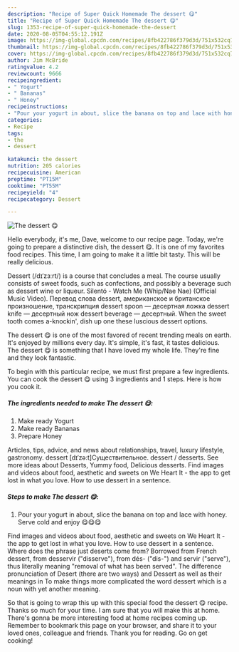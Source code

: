 ```yaml
---
description: "Recipe of Super Quick Homemade The dessert 😋"
title: "Recipe of Super Quick Homemade The dessert 😋"
slug: 1353-recipe-of-super-quick-homemade-the-dessert
date: 2020-08-05T04:55:12.191Z
image: https://img-global.cpcdn.com/recipes/8fb422786f379d3d/751x532cq70/the-dessert-😋-recipe-main-photo.jpg
thumbnail: https://img-global.cpcdn.com/recipes/8fb422786f379d3d/751x532cq70/the-dessert-😋-recipe-main-photo.jpg
cover: https://img-global.cpcdn.com/recipes/8fb422786f379d3d/751x532cq70/the-dessert-😋-recipe-main-photo.jpg
author: Jim McBride
ratingvalue: 4.2
reviewcount: 9666
recipeingredient:
- " Yogurt"
- " Bananas"
- " Honey"
recipeinstructions:
- "Pour your yogurt in about, slice the banana on top and lace with honey. Serve cold and enjoy 😋😋😋"
categories:
- Recipe
tags:
- the
- dessert

katakunci: the dessert 
nutrition: 205 calories
recipecuisine: American
preptime: "PT15M"
cooktime: "PT55M"
recipeyield: "4"
recipecategory: Dessert

---
```



![The dessert 😋](https://img-global.cpcdn.com/recipes/8fb422786f379d3d/751x532cq70/the-dessert-😋-recipe-main-photo.jpg)

Hello everybody, it's me, Dave, welcome to our recipe page. Today, we're going to prepare a distinctive dish, the dessert 😋. It is one of my favorites food recipes. This time, I am going to make it a little bit tasty. This will be really delicious.

Dessert (/dɪˈzɜːrt/) is a course that concludes a meal. The course usually consists of sweet foods, such as confections, and possibly a beverage such as dessert wine or liqueur. Silentó - Watch Me (Whip/Nae Nae) (Official Music Video). Перевод слова dessert, американское и британское произношение, транскрипция dessert spoon — десертная ложка dessert knife — десертный нож dessert beverage — десертный. When the sweet tooth comes a-knockin&#39;, dish up one these luscious dessert options.

The dessert 😋 is one of the most favored of recent trending meals on earth. It's enjoyed by millions every day. It's simple, it's fast, it tastes delicious. The dessert 😋 is something that I have loved my whole life. They're fine and they look fantastic.


To begin with this particular recipe, we must first prepare a few ingredients. You can cook the dessert 😋 using 3 ingredients and 1 steps. Here is how you cook it.

<!--inarticleads1-->

##### The ingredients needed to make The dessert 😋:

1. Make ready  Yogurt
1. Make ready  Bananas
1. Prepare  Honey


Articles, tips, advice, and news about relationships, travel, luxury lifestyle, gastronomy. dessert [dɪˈzə:t]Существительное. dessert / desserts. See more ideas about Desserts, Yummy food, Delicious desserts. Find images and videos about food, aesthetic and sweets on We Heart It - the app to get lost in what you love. How to use dessert in a sentence. 

<!--inarticleads2-->

##### Steps to make The dessert 😋:

1. Pour your yogurt in about, slice the banana on top and lace with honey. Serve cold and enjoy 😋😋😋


Find images and videos about food, aesthetic and sweets on We Heart It - the app to get lost in what you love. How to use dessert in a sentence. Where does the phrase just deserts come from? Borrowed from French dessert, from desservir (&#34;disserve&#34;), from dés- (&#34;dis-&#34;) and servir (&#34;serve&#34;), thus literally meaning &#34;removal of what has been served&#34;. The difference pronunciation of Desert (there are two ways) and Dessert as well as their meanings in To make things more complicated the word dessert which is a noun with yet another meaning. 

So that is going to wrap this up with this special food the dessert 😋 recipe. Thanks so much for your time. I am sure that you will make this at home. There's gonna be more interesting food at home recipes coming up. Remember to bookmark this page on your browser, and share it to your loved ones, colleague and friends. Thank you for reading. Go on get cooking!
